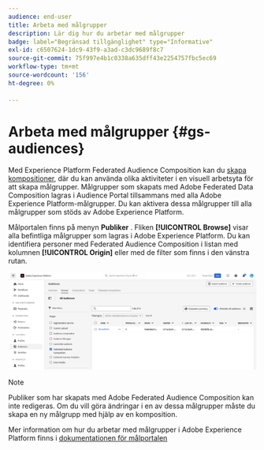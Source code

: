 ```yaml
---
audience: end-user
title: Arbeta med målgrupper
description: Lär dig hur du arbetar med målgrupper
badge: label="Begränsad tillgänglighet" type="Informative"
exl-id: c6507624-1dc9-43f9-a3ad-c3dc9689f8c7
source-git-commit: 75f997e4b1c0338a635dff43e2254757fbc5ec69
workflow-type: tm+mt
source-wordcount: '156'
ht-degree: 0%

---
```


# Arbeta med målgrupper {#gs-audiences}

Med Experience Platform Federated Audience Composition kan du [skapa kompositioner](../compositions/gs-compositions.md), där du kan använda olika aktiviteter i en visuell arbetsyta för att skapa målgrupper. Målgrupper som skapats med Adobe Federated Data Composition lagras i Audience Portal tillsammans med alla Adobe Experience Platform-målgrupper. Du kan aktivera dessa målgrupper till alla målgrupper som stöds av Adobe Experience Platform.

Målportalen finns på menyn **Publiker** . Fliken **[!UICONTROL Browse]** visar alla befintliga målgrupper som lagras i Adobe Experience Platform. Du kan identifiera personer med Federated Audience Composition i listan med kolumnen **[!UICONTROL Origin]** eller med de filter som finns i den vänstra rutan.

![](assets/audiences-list.png)

>[!NOTE]
>
>Publiker som har skapats med Adobe Federated Audience Composition kan inte redigeras. Om du vill göra ändringar i en av dessa målgrupper måste du skapa en ny målgrupp med hjälp av en komposition.

Mer information om hur du arbetar med målgrupper i Adobe Experience Platform finns i [dokumentationen för målportalen](https://experienceleague.adobe.com/en/docs/experience-platform/segmentation/ui/audience-portal)
